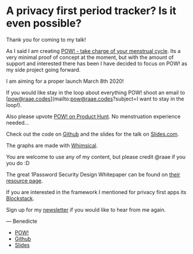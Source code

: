 # A privacy first period tracker? Is it even possible?

Thank you for coming to my talk!

As I said I am creating [POW! - take charge of your menstrual cycle](https://usepow.app). Its a very minimal proof of concept at the moment, but with the amount of support and interested there has been I have decided to focus on POW! as my side project going forward.

I am aiming for a proper launch March 8th 2020!

If you would like stay in the loop about everything POW! shoot an email to [pow@raae.codes](mailto:pow@raae.codes?subject=I want to stay in the loop!).

Also please upvote [POW! on Product Hunt](https://www.producthunt.com/). No menstruation experience needed...

Check out the code on [Github](https://github.com/raae/pow-app) and the slides for the talk on [Slides.com](https://slides.com/raae/privacy-first-mobile-era).

The graphs are made with [Whimsical](https://whimsical.com/HFpFpAZSUF5QJj2G5cmh3U).

You are welcome to use any of my content, but please credit @raae if you you do :D

The great 1Password Security Design Whitepaper can be found on [their resource page](https://1password.com/resources/business/).

If you are interested in the framework I mentioned for privacy first apps its [Blockstack](https://blockstack.org).

Sign up for my [newsletter](https://tinyletter.com/raae) if you would like to hear from me again.

— Benedicte

- [POW!](https://usepow.app)
- [Github](https://github.com/raae/pow-app)
- [Slides](https://slides.com/raae/privacy-first-mobile-era/)
